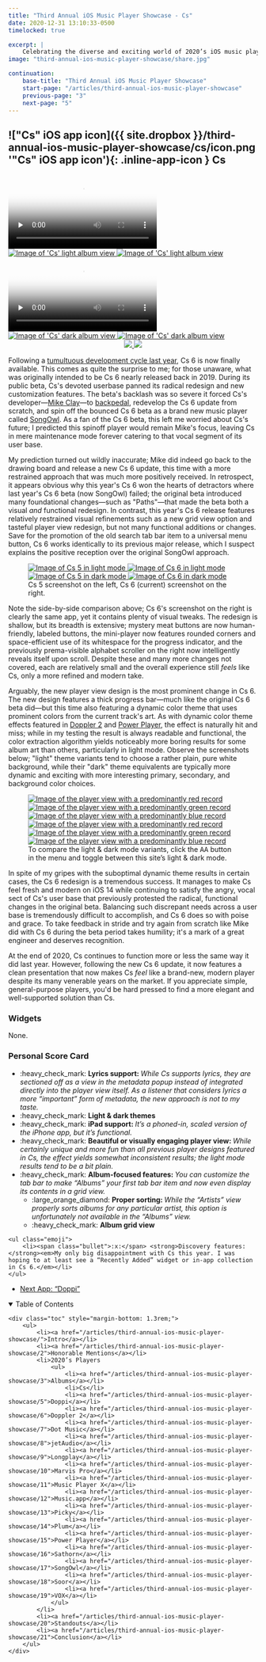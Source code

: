 ```yaml
---
title: "Third Annual iOS Music Player Showcase - Cs"
date: 2020-12-31 13:10:33-0500
timelocked: true

excerpt: |
    Celebrating the diverse and exciting world of 2020’s iOS music players.
image: "third-annual-ios-music-player-showcase/share.jpg"

continuation:
    base-title: "Third Annual iOS Music Player Showcase"
    start-page: "/articles/third-annual-ios-music-player-showcase"
    previous-page: "3"
    next-page: "5"
---
```


## !["Cs" iOS app icon]({{ site.dropbox }}/third-annual-ios-music-player-showcase/cs/icon.png '"Cs" iOS app icon'){: .inline-app-icon } Cs

<div class="show-when-light edge-to-edge large three-images ios-screenshot">
    <video controls preload="none" poster="{{ site.dropbox }}/third-annual-ios-music-player-showcase/cs/light-usage-poster.jpg" alt="Video demonstrating 'Cs' usage in light mode" title="Demonstrating 'Cs' usage in light mode">
        <source src="{{ site.dropbox }}/third-annual-ios-music-player-showcase/cs/light-usage.mp4" type="video/mp4">
        <source src="{{ site.dropbox }}/third-annual-ios-music-player-showcase/cs/light-usage.webm" type="video/webm">
        <source src="{{ site.dropbox }}/third-annual-ios-music-player-showcase/cs/light-usage.ogv" type="video/ogg">
        [HTML5 video tag not supported by your browser]
    </video>
    <a markdown="1" href="{{ site.dropbox }}/third-annual-ios-music-player-showcase/cs/light-album-view.jpg">
        <picture>
            <source type="image/webp" srcset="{{ site.dropbox }}/third-annual-ios-music-player-showcase/cs/light-album-view.webp">
            <img title="'Cs' light theme player view" alt="Image of 'Cs' light album view" src="{{ site.dropbox }}/third-annual-ios-music-player-showcase/cs/light-album-view.jpg">
        </picture>
    </a>
    <a markdown="1" href="{{ site.dropbox }}/third-annual-ios-music-player-showcase/cs/light-now-playing.jpg">
        <picture>
            <source type="image/webp" srcset="{{ site.dropbox }}/third-annual-ios-music-player-showcase/cs/light-now-playing.webp">
            <img title="'Cs' light theme player view" alt="Image of 'Cs' light album view" src="{{ site.dropbox }}/third-annual-ios-music-player-showcase/cs/light-now-playing.jpg">
        </picture>
    </a>
</div>
<div class="show-when-dark edge-to-edge large three-images ios-screenshot">
    <video controls preload="none" poster="{{ site.dropbox }}/third-annual-ios-music-player-showcase/cs/dark-usage-poster.jpg" alt="Video demonstrating 'Cs' usage in dark mode" title="Demonstrating 'Cs' usage in dark mode">
        <source src="{{ site.dropbox }}/third-annual-ios-music-player-showcase/cs/dark-usage.mp4" type="video/mp4">
        <source src="{{ site.dropbox }}/third-annual-ios-music-player-showcase/cs/dark-usage.webm" type="video/webm">
        <source src="{{ site.dropbox }}/third-annual-ios-music-player-showcase/cs/dark-usage.ogv" type="video/ogg">
        [HTML5 video tag not supported by your browser]
    </video>
    <a markdown="1" href="{{ site.dropbox }}/third-annual-ios-music-player-showcase/cs/dark-album-view.jpg">
        <picture>
            <source type="image/webp" srcset="{{ site.dropbox }}/third-annual-ios-music-player-showcase/cs/dark-album-view.webp">
            <img title="'Cs' dark theme player view" alt="Image of 'Cs' dark album view" src="{{ site.dropbox }}/third-annual-ios-music-player-showcase/cs/dark-album-view.jpg">
        </picture>
    </a>
    <a markdown="1" href="{{ site.dropbox }}/third-annual-ios-music-player-showcase/cs/dark-now-playing.jpg">
        <picture>
            <source type="image/webp" srcset="{{ site.dropbox }}/third-annual-ios-music-player-showcase/cs/dark-now-playing.webp">
            <img title="'Cs' dark theme player view" alt="Image of 'Cs' dark album view" src="{{ site.dropbox }}/third-annual-ios-music-player-showcase/cs/dark-now-playing.jpg">
        </picture>
    </a>
</div>

<div style="text-align:center" class="inline app-download">
    <a href="https://apps.apple.com/us/app/cs-classic-music-player/id924491991">
        <img class="show-when-light" src="{{ site.dropbox }}/third-annual-ios-music-player-showcase/light-download-on-the-app-store.svg" />
        <img class="show-when-dark" src="{{ site.dropbox }}/third-annual-ios-music-player-showcase/dark-download-on-the-app-store.svg" />
    </a>
</div>

Following a [tumultuous development cycle last year](/articles/second-annual-ios-music-player-competition#--cs), Cs 6 is now finally available. This comes as quite the surprise to me; for those unaware, what was originally intended to be Cs 6 nearly released back in 2019. During its public beta, Cs's devoted userbase panned its radical redesign and new customization features. The beta's backlash was so severe it forced Cs's developer—[Mike Clay](https://twitter.com/CsMusicPlayer)—to [backpedal](https://twitter.com/CsMusicPlayer/status/1177628272617754624), redevelop the Cs 6 update from scratch, and spin off the bounced Cs 6 beta as a brand new music player called [SongOwl](https://apps.apple.com/us/app/songowl-music-player/id1492630850). As a fan of the Cs 6 beta, this left me worried about Cs's future; I predicted this spinoff player would remain Mike's focus, leaving Cs in mere maintenance mode forever catering to that vocal segment of its user base.

My prediction turned out wildly inaccurate; Mike did indeed go back to the drawing board and release a new Cs 6 update, this time with a more restrained approach that was much more positively received. In retrospect, it appears obvious why this year's Cs 6 won the hearts of detractors where last year's Cs 6 beta (now SongOwl) failed; the original beta introduced many foundational changes—such as "Paths"—that made the beta both a visual *and* functional redesign. In contrast, this year's Cs 6 release features relatively restrained visual refinements such as a new grid view option and tasteful player view redesign, but not many functional additions or changes. Save for the promotion of the old search tab bar item to a universal menu button, Cs 6 works identically to its previous major release, which I suspect explains the positive reception over the original SongOwl approach.

<figure class="two-images ios-screenshot">
    <a class="show-when-light" href="{{ site.dropbox }}/third-annual-ios-music-player-showcase/cs/light-cs-5.webp">
        <picture>
            <source type="image/webp" srcset="{{ site.dropbox }}/third-annual-ios-music-player-showcase/cs/light-cs-5.webp">
            <img title="Cs 5 screenshot in light mode" alt="Image of Cs 5 in light mode" src="{{ site.dropbox }}/third-annual-ios-music-player-showcase/cs/light-cs-5.jpg">
        </picture>
    </a>
    <a class="show-when-light" href="{{ site.dropbox }}/third-annual-ios-music-player-showcase/cs/light-cs-6.webp">
        <picture>
            <source type="image/webp" srcset="{{ site.dropbox }}/third-annual-ios-music-player-showcase/cs/light-cs-6.webp">
            <img title="Cs 6 screenshot in light mode" alt="Image of Cs 6 in light mode" src="{{ site.dropbox }}/third-annual-ios-music-player-showcase/cs/light-cs-6.jpg">
        </picture>
    </a>
    <a class="show-when-dark" href="{{ site.dropbox }}/third-annual-ios-music-player-showcase/cs/dark-cs-5.webp">
        <picture>
            <source type="image/webp" srcset="{{ site.dropbox }}/third-annual-ios-music-player-showcase/cs/dark-cs-5.webp">
            <img title="Cs 5 screenshot in dark mode" alt="Image of Cs 5 in dark mode" src="{{ site.dropbox }}/third-annual-ios-music-player-showcase/cs/dark-cs-5.jpg">
        </picture>
    </a>
    <a class="show-when-dark" href="{{ site.dropbox }}/third-annual-ios-music-player-showcase/cs/dark-cs-6.webp">
        <picture>
            <source type="image/webp" srcset="{{ site.dropbox }}/third-annual-ios-music-player-showcase/cs/dark-cs-6.webp">
            <img title="Cs 6 screenshot in dark mode" alt="Image of Cs 6 in dark mode" src="{{ site.dropbox }}/third-annual-ios-music-player-showcase/cs/dark-cs-6.jpg">
        </picture>
    </a>
    <figcaption>Cs 5 screenshot on the left, Cs 6 (current) screenshot on the right.</figcaption>
</figure>

Note the side-by-side comparison above; Cs 6's screenshot on the right is clearly the same app, yet it contains plenty of visual tweaks. The redesign is shallow, but its breadth is extensive; mystery meat buttons are now human-friendly, labeled buttons, the mini-player now features rounded corners and space-efficient use of its whitespace for the progress indicator, and the previously prema-visible alphabet scroller on the right now intelligently reveals itself upon scroll. Despite these and many more changes not covered, each are relatively small and the overall experience still *feels* like Cs, only a more refined and modern take.

Arguably, the new player view design is the most prominent change in Cs 6. The new design features a thick progress bar—much like the original Cs 6 beta did—but this time also featuring a dynamic color theme that uses prominent colors from the current track's art. As with dynamic color theme effects featured in [Doppler 2] and [Power Player], the effect is naturally hit and miss; while in my testing the result is always readable and functional, the color extraction algorithm yields noticeably more boring results for some album art than others, particularly in light mode. Observe the screenshots below; "light" theme variants tend to choose a rather plain, pure white background, while their "dark" theme equivalents are typically more dynamic and exciting with more interesting primary, secondary, and background color choices.

<figure class="three-images ios-screenshot">
    <a class="show-when-light" href="{{ site.dropbox }}/third-annual-ios-music-player-showcase/cs/light-red.webp">
        <picture>
            <source type="image/webp" srcset="{{ site.dropbox }}/third-annual-ios-music-player-showcase/cs/light-red.webp">
            <img title="The player view with a predominantly red record" alt="Image of the player view with a predominantly red record" src="{{ site.dropbox }}/third-annual-ios-music-player-showcase/cs/light-red.jpg">
        </picture>
    </a>
    <a class="show-when-light" href="{{ site.dropbox }}/third-annual-ios-music-player-showcase/cs/light-green.webp">
        <picture>
            <source type="image/webp" srcset="{{ site.dropbox }}/third-annual-ios-music-player-showcase/cs/light-green.webp">
            <img title="The player view with a predominantly green record" alt="Image of the player view with a predominantly green record" src="{{ site.dropbox }}/third-annual-ios-music-player-showcase/cs/light-green.jpg">
        </picture>
    </a>
    <a class="show-when-light" href="{{ site.dropbox }}/third-annual-ios-music-player-showcase/cs/light-blue.webp">
        <picture>
            <source type="image/webp" srcset="{{ site.dropbox }}/third-annual-ios-music-player-showcase/cs/light-blue.webp">
            <img title="The player view with a predominantly blue record" alt="Image of the player view with a predominantly blue record" src="{{ site.dropbox }}/third-annual-ios-music-player-showcase/cs/light-blue.jpg">
        </picture>
    </a>
    <a class="show-when-dark" href="{{ site.dropbox }}/third-annual-ios-music-player-showcase/cs/dark-red.webp">
        <picture>
            <source type="image/webp" srcset="{{ site.dropbox }}/third-annual-ios-music-player-showcase/cs/dark-red.webp">
            <img title="The player view with a predominantly red record" alt="Image of the player view with a predominantly red record" src="{{ site.dropbox }}/third-annual-ios-music-player-showcase/cs/dark-red.jpg">
        </picture>
    </a>
    <a class="show-when-dark" href="{{ site.dropbox }}/third-annual-ios-music-player-showcase/cs/dark-green.webp">
        <picture>
            <source type="image/webp" srcset="{{ site.dropbox }}/third-annual-ios-music-player-showcase/cs/dark-green.webp">
            <img title="The player view with a predominantly green record" alt="Image of the player view with a predominantly green record" src="{{ site.dropbox }}/third-annual-ios-music-player-showcase/cs/dark-green.jpg">
        </picture>
    </a>
    <a class="show-when-dark" href="{{ site.dropbox }}/third-annual-ios-music-player-showcase/cs/dark-blue.webp">
        <picture>
            <source type="image/webp" srcset="{{ site.dropbox }}/third-annual-ios-music-player-showcase/cs/dark-blue.webp">
            <img title="The player view with a predominantly blue record" alt="Image of the player view with a predominantly blue record" src="{{ site.dropbox }}/third-annual-ios-music-player-showcase/cs/dark-blue.jpg">
        </picture>
    </a>
    <figcaption>To compare the light & dark mode variants, click the <kbd><span><span class="small-caps">A</span>A</span></kbd> button in the menu and toggle between this site’s light & dark mode.</figcaption>
</figure>

In spite of my gripes with the suboptimal dynamic theme results in certain cases, the Cs 6 redesign is a tremendous success. It manages to make Cs feel fresh and modern on iOS 14 while continuing to satisfy the angry, vocal sect of Cs's user base that previously protested the radical, functional changes in the original beta. Balancing such discrepant needs across a user base is tremendously difficult to accomplish, and Cs 6 does so with poise and grace. To take feedback in stride and try again from scratch like Mike did with Cs 6 during the beta period takes humility; it's a mark of a great engineer and deserves recognition.

At the end of 2020, Cs continues to function more or less the same way it did last year. However, following the new Cs 6 update, it now features a clean  presentation that now makes Cs *feel* like a brand-new, modern player despite its many venerable years on the market. If you appreciate simple, general-purpose players, you'd be hard pressed to find a more elegant and well-supported solution than Cs.

### Widgets

None.

### Personal Score Card

<div class="admonition aside">
    <ul class="emoji">
        <li><span class="bullet">:heavy_check_mark:</span> <strong>Lyrics support: </strong><em>While Cs supports lyrics, they are sectioned off as a view in the metadata popup instead of integrated directly into the player view itself. As a listener that considers lyrics a more “important” form of metadata, the new approach is not to my taste.</em></li>
        <li><span class="bullet">:heavy_check_mark:</span> <strong>Light & dark themes</strong></li>
        <li><span class="bullet">:heavy_check_mark:</span> <strong>iPad support: </strong><em>It’s a phoned-in, scaled version of the iPhone app, but it’s functional.</em></li>
        <li><span class="bullet">:heavy_check_mark:</span> <strong>Beautiful or visually engaging player view: </strong><em>While certainly unique and more fun than all previous player designs featured in Cs, the effect yields somewhat inconsistent results; the light mode results tend to be a bit plain.</em></li>
        <li><span class="bullet">:heavy_check_mark:</span> <strong>Album-focused features: </strong><em>You can customize the tab bar to make “Albums” your first tab bar item and now even display its contents in a grid view.</em>
            <ul class="bare">
                <li><span class="bullet">:large_orange_diamond:</span> <strong>Proper sorting: </strong><em>While the “Artists” view properly sorts albums for any particular artist, this option is unfortunately not available in the “Albums” view.</em></li>
                <li><span class="bullet">:heavy_check_mark:</span> <strong>Album grid view</strong></li>
            </ul>
        </li>
    </ul>
    
    <ul class="emoji">
        <li><span class="bullet">:x:</span> <strong>Discovery features: </strong><em>My only big disappointment with Cs this year. I was hoping to at least see a “Recently Added” widget or in-app collection in Cs 6.</em></li>
    </ul>
</div>

<ul id="blog-footer-buttons" class="button-group" style="text-align:left;">
    <li style="margin-left:0;width:auto;"><a href="/articles/third-annual-ios-music-player-showcase/5"><p class="button">Next App: “Doppi”</p></a></li>
</ul>

<details open>
    <summary>Table of Contents</summary>

    <div class="toc" style="margin-bottom: 1.3rem;">
        <ul>
            <li><a href="/articles/third-annual-ios-music-player-showcase/">Intro</a></li>
            <li><a href="/articles/third-annual-ios-music-player-showcase/2">Honorable Mentions</a></li>
            <li>2020’s Players
                <ul>
                    <li><a href="/articles/third-annual-ios-music-player-showcase/3">Albums</a></li>
                    <li>Cs</li>
                    <li><a href="/articles/third-annual-ios-music-player-showcase/5">Doppi</a></li>
                    <li><a href="/articles/third-annual-ios-music-player-showcase/6">Doppler 2</a></li>
                    <li><a href="/articles/third-annual-ios-music-player-showcase/7">Dot Music</a></li>
                    <li><a href="/articles/third-annual-ios-music-player-showcase/8">jetAudio</a></li>
                    <li><a href="/articles/third-annual-ios-music-player-showcase/9">Longplay</a></li>
                    <li><a href="/articles/third-annual-ios-music-player-showcase/10">Marvis Pro</a></li>
                    <li><a href="/articles/third-annual-ios-music-player-showcase/11">Music Player X</a></li>
                    <li><a href="/articles/third-annual-ios-music-player-showcase/12">Music.app</a></li>
                    <li><a href="/articles/third-annual-ios-music-player-showcase/13">Picky</a></li>
                    <li><a href="/articles/third-annual-ios-music-player-showcase/14">Plum</a></li>
                    <li><a href="/articles/third-annual-ios-music-player-showcase/15">Power Player</a></li>
                    <li><a href="/articles/third-annual-ios-music-player-showcase/16">Sathorn</a></li>
                    <li><a href="/articles/third-annual-ios-music-player-showcase/17">SongOwl</a></li>
                    <li><a href="/articles/third-annual-ios-music-player-showcase/18">Soor</a></li>
                    <li><a href="/articles/third-annual-ios-music-player-showcase/19">VOX</a></li>
                </ul>
            </li>
            <li><a href="/articles/third-annual-ios-music-player-showcase/20">Standouts</a></li>
            <li><a href="/articles/third-annual-ios-music-player-showcase/21">Conclusion</a></li>
        </ul>
    </div>
</details>

[Doppler 2]: https://apps.apple.com/app/doppler-2-music-player/id1468459747
[Power Player]: https://apps.apple.com/us/app/power-player-music-player/id1372545429